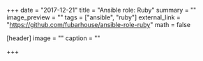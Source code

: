 +++
date = "2017-12-21"
title = "Ansible role: Ruby"
summary = ""
image_preview = ""
tags = ["ansible", "ruby"]
external_link = "https://github.com/fubarhouse/ansible-role-ruby"
math = false

[header]
image = ""
caption = ""

+++
